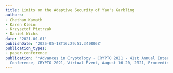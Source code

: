 ```yaml
---
title: Limits on the Adaptive Security of Yao's Garbling
authors:
- Chethan Kamath
- Karen Klein
- Krzysztof Pietrzak
- Daniel Wichs
date: '2021-01-01'
publishDate: '2025-05-18T16:29:51.340806Z'
publication_types:
- paper-conference
publication: '*Advances in Cryptology - CRYPTO 2021 - 41st Annual International Cryptology
  Conference, CRYPTO 2021, Virtual Event, August 16-20, 2021, Proceedings, Part II*'
---
```

